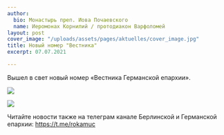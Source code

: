 ```yaml
---
author:
  bio: Монастырь преп. Иова Почаевского
  name: Иеромонах Корнилий / протодиакон Варфоломей
layout: post
cover_image: "/uploads/assets/pages/aktuelles/cover_image.jpg"
title: Новый номер "Вестника"
excerpt: 07.07.2021

---
```

Вышел в свет новый номер «Вестника Германской епархии».

![](https://res.cloudinary.com/hiobmon/image/upload/v1625814304/media/2021/photo_2021-07-09_09-04-38_s62uym.jpg)

![](https://res.cloudinary.com/hiobmon/image/upload/v1625814346/media/2021/photo_2021-07-09_09-04-48_nzvdsd.jpg)

Читайте новости также на телеграм канале Берлинской и Германской епархии: https://t.me/rokamuc
